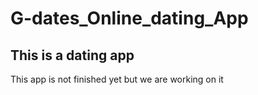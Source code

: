 # G-dates_Online_dating_App

## This is a dating app
This app is not finished yet but we are working on it
